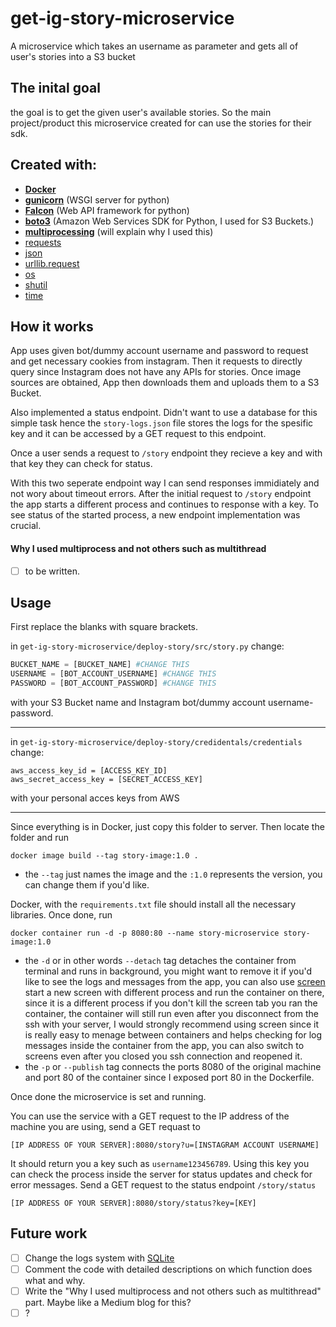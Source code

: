 # get-ig-story-microservice
A microservice which takes an username as parameter and gets all of user's stories into a S3 bucket

## The inital goal
the goal is to get the given user's available stories. So the main project/product this microservice created for can use the stories for their sdk.

## Created with:
- **[Docker](https://www.docker.com/)**
- **[gunicorn](https://gunicorn.org/)** (WSGI server for python)
- **[Falcon](https://falconframework.org/)** (Web API framework for python)
- **[boto3](https://boto3.amazonaws.com/v1/documentation/api/latest/index.html?id=docs_gateway)** (Amazon Web Services SDK for Python, I used for S3 Buckets.)
- **[multiprocessing](https://docs.python.org/2/library/multiprocessing.html)** (will explain why I used this)
- [requests](https://requests.kennethreitz.org/en/master/)
- [json](https://docs.python.org/3/library/json.html)
- [urllib.request](https://docs.python.org/3/library/urllib.request.html)
- [os](https://docs.python.org/3/library/os.html)
- [shutil](https://docs.python.org/3/library/shutil.html)
- [time](https://docs.python.org/3/library/time.html)

## How it works
App uses given bot/dummy account username and password to request and get necessary cookies from instagram. Then it requests to directly query since Instagram does not have any APIs for stories. Once image sources are obtained, App then downloads them and uploads them to a S3 Bucket.

Also implemented a status endpoint. Didn't want to use a database for this simple task hence the `story-logs.json` file stores the logs for the spesific key and it can be accessed by a GET request to this endpoint.

Once a user sends a request to `/story` endpoint they recieve a key and with that key they can check for status.

With this two seperate endpoint way I can send responses immidiately and not wory about timeout errors. After the initial request to `/story` endpoint the app starts a different process and continues to response with a key. To see status of the started process, a new endpoint implementation was crucial.

#### Why I used multiprocess and not others such as multithread
- [ ] to be written.

## Usage
First replace the blanks with square brackets.

in `get-ig-story-microservice/deploy-story/src/story.py` change:
```python
BUCKET_NAME = [BUCKET_NAME] #CHANGE THIS
USERNAME = [BOT_ACCOUNT_USERNAME] #CHANGE THIS
PASSWORD = [BOT_ACCOUNT_PASSWORD] #CHANGE THIS
```
with your S3 Bucket name and Instagram bot/dummy account username-password.

---

in `get-ig-story-microservice/deploy-story/credidentals/credentials` change:
```
aws_access_key_id = [ACCESS_KEY_ID]
aws_secret_access_key = [SECRET_ACCESS_KEY]
````
with your personal acces keys from AWS

---

Since everything is in Docker, just copy this folder to server. Then locate the folder and run 

`docker image build --tag story-image:1.0 .`
- the `--tag` just names the image and the `:1.0` represents the version, you can change them if you'd like.

Docker, with the `requirements.txt` file should install all the necessary libraries. Once done, run 

`docker container run -d -p 8080:80 --name story-microservice story-image:1.0`
- the `-d` or in other words `--detach` tag detaches the container from terminal and runs in background, you might want to remove it if you'd like to see the logs and messages from the app, you can also use [screen](https://www.gnu.org/software/screen/) start a new screen with different process and run the container on there, since it is a different process if you don't kill the screen tab you ran the container, the container will still run even after you disconnect from the ssh with your server, I would strongly recommend using screen since it is really easy to menage between containers and helps checking for log messages inside the container from the app, you can also switch to screens even after you closed you ssh connection and reopened it.
- the `-p` or `--publish` tag connects the ports 8080 of the original machine and port 80 of the container since I exposed port 80 in the Dockerfile.

Once done the microservice is set and running.

You can use the service with a GET request to the IP address of the machine you are using, send a GET requast to

`[IP ADDRESS OF YOUR SERVER]:8080/story?u=[INSTAGRAM ACCOUNT USERNAME]`

It should return you a key such as `username123456789`. Using this key you can check the process inside the server for status updates and check for error messages. Send a GET request to the status endpoint `/story/status`

`[IP ADDRESS OF YOUR SERVER]:8080/story/status?key=[KEY]`

## Future work
- [ ] Change the logs system with [SQLite](https://www.sqlite.org/index.html)
- [ ] Comment the code with detailed descriptions on which function does what and why.
- [ ] Write the "Why I used multiprocess and not others such as multithread" part. Maybe like a Medium blog for this?
- [ ] ?
